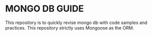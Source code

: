 # MONGO DB GUIDE
This repository is to quickly revise mongo db with code samples and practices. This repository strictly uses Mongoose as the ORM.